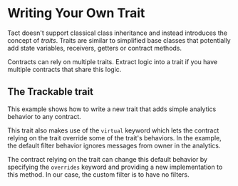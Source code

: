 # Writing Your Own Trait

Tact doesn't support classical class inheritance and instead introduces the concept of *traits*. Traits are similar to simplified base classes that potentially add state variables, receivers, getters or contract methods.

Contracts can rely on multiple traits. Extract logic into a trait if you have multiple contracts that share this logic.

## The Trackable trait

This example shows how to write a new trait that adds simple analytics behavior to any contract.

This trait also makes use of the `virtual` keyword which lets the contract relying on the trait override some of the trait's behaviors. In the example, the default filter behavior ignores messages from owner in the analytics.

The contract relying on the trait can change this default behavior by specifying the `overrides` keyword and providing a new implementation to this method. In our case, the custom filter is to have no filters.
